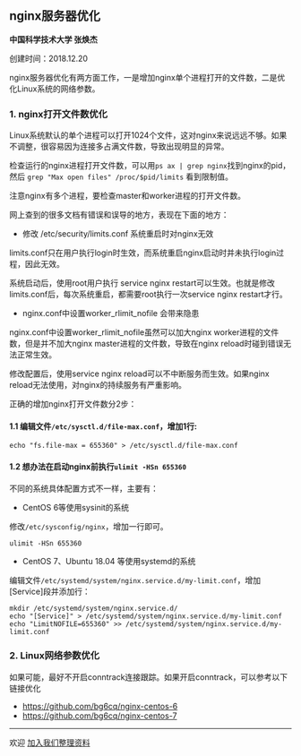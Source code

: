 ## nginx服务器优化

**中国科学技术大学 张焕杰**

创建时间：2018.12.20

nginx服务器优化有两方面工作，一是增加nginx单个进程打开的文件数，二是优化Linux系统的网络参数。


### 1. nginx打开文件数优化

Linux系统默认的单个进程可以打开1024个文件，这对nginx来说远远不够。如果不调整，很容易因为连接多占满文件数，导致出现明显的异常。

检查运行的nginx进程打开文件数，可以用`ps ax | grep nginx`找到nginx的pid，然后 `grep "Max open files" /proc/$pid/limits` 看到限制值。

注意nginx有多个进程，要检查master和worker进程的打开文件数。

网上查到的很多文档有错误和误导的地方，表现在下面的地方：

* 修改 /etc/security/limits.conf 系统重启时对nginx无效

limits.conf只在用户执行login时生效，而系统重启nginx启动时并未执行login过程，因此无效。

系统启动后，使用root用户执行 service nginx restart可以生效。也就是修改limits.conf后，每次系统重启，都需要root执行一次service nginx restart才行。

* nginx.conf中设置worker_rlimit_nofile 会带来隐患

nginx.conf中设置worker_rlimit_nofile虽然可以加大nginx worker进程的文件数，但是并不加大nginx master进程的文件数，导致在nginx reload时碰到错误无法正常生效。

修改配置后，使用service nginx reload可以不中断服务而生效。如果nginx reload无法使用，对nginx的持续服务有严重影响。

正确的增加nginx打开文件数分2步：

#### 1.1 编辑文件`/etc/sysctl.d/file-max.conf`，增加1行:
```
echo "fs.file-max = 655360" > /etc/sysctl.d/file-max.conf
```

#### 1.2 想办法在启动nginx前执行`ulimit -HSn 655360`

不同的系统具体配置方式不一样，主要有：

* CentOS 6等使用sysinit的系统

修改`/etc/sysconfig/nginx`，增加一行即可。
```
ulimit -HSn 655360
```

* CentOS 7、Ubuntu 18.04 等使用systemd的系统

编辑文件`/etc/systemd/system/nginx.service.d/my-limit.conf`，增加[Service]段并添加行：
```
mkdir /etc/systemd/system/nginx.service.d/
echo "[Service]" > /etc/systemd/system/nginx.service.d/my-limit.conf
echo "LimitNOFILE=655360" >> /etc/systemd/system/nginx.service.d/my-limit.conf
```

### 2. Linux网络参数优化

如果可能，最好不开启conntrack连接跟踪。如果开启conntrack，可以参考以下链接优化

* https://github.com/bg6cq/nginx-centos-6
* https://github.com/bg6cq/nginx-centos-7


***
欢迎 [加入我们整理资料](https://github.com/bg6cq/ITTS)
